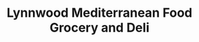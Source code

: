 ---
title: "Lynnwood Mediterranean Food Grocery and Deli"
url: /lynnwood/lynnwood-mediterranean-food-grocery-and-deli/
shop: convenience
---